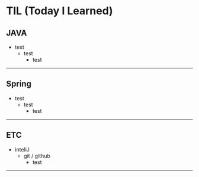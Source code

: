 # TIL  (Today I Learned)

## JAVA 
- test
   - test
     - test

---------------
## Spring
- test
   - test
     - test
---------------
## ETC
- inteliJ
   - git / github
     - test
---------------